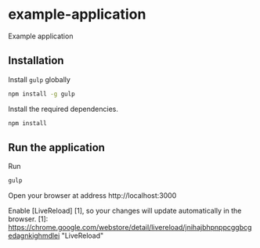 # example-application

Example application

## Installation

Install `gulp` globally
```bash
npm install -g gulp
```

Install the required dependencies.
```bash
npm install
```
## Run the application
Run
```bash
gulp
```
Open your browser at address http://localhost:3000

Enable [LiveReload] [1], so your changes will update automatically in the browser.
[1]: https://chrome.google.com/webstore/detail/livereload/jnihajbhpnppcggbcgedagnkighmdlei "LiveReload"
